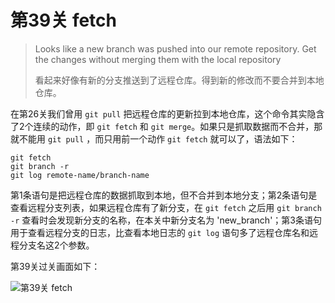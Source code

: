 
# 第39关 fetch

> Looks like a new branch was pushed into our remote repository. Get the changes without merging them with the local repository
>
> 看起来好像有新的分支推送到了远程仓库。得到新的修改而不要合并到本地仓库。

在第26关我们曾用 ```git pull``` 把远程仓库的更新拉到本地仓库，这个命令其实隐含了2个连续的动作，即 ```git fetch``` 和 ```git merge```。如果只是抓取数据而不合并，那就不能用 ```git pull``` ，而只用前一个动作 ```git fetch``` 就可以了，语法如下：

```shell
git fetch
git branch -r
git log remote-name/branch-name
```

第1条语句是把远程仓库的数据抓取到本地，但不合并到本地分支；第2条语句是查看远程分支列表，如果远程仓库有了新分支，在 ```git fetch``` 之后用 ```git branch -r``` 查看时会发现新分支的名称，在本关中新分支名为 'new_branch'；第3条语句用于查看远程分支的日志，比查看本地日志的 ```git log``` 语句多了远程仓库名和远程分支名这2个参数。

第39关过关画面如下：

![第39关 fetch](images/level-39-fetch.png)

